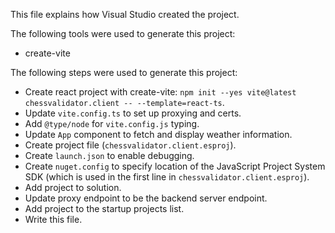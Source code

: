 This file explains how Visual Studio created the project.

The following tools were used to generate this project:
- create-vite

The following steps were used to generate this project:
- Create react project with create-vite: `npm init --yes vite@latest chessvalidator.client -- --template=react-ts`.
- Update `vite.config.ts` to set up proxying and certs.
- Add `@type/node` for `vite.config.js` typing.
- Update `App` component to fetch and display weather information.
- Create project file (`chessvalidator.client.esproj`).
- Create `launch.json` to enable debugging.
- Create `nuget.config` to specify location of the JavaScript Project System SDK (which is used in the first line in `chessvalidator.client.esproj`).
- Add project to solution.
- Update proxy endpoint to be the backend server endpoint.
- Add project to the startup projects list.
- Write this file.

